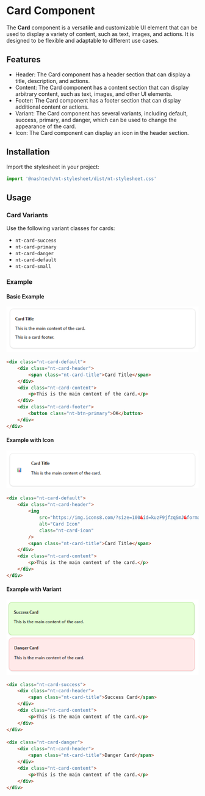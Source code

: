 # Card Component

The **Card** component is a versatile and customizable UI element that can be used to display a variety of content, such as text, images, and actions. It is designed to be flexible and adaptable to different use cases.

## Features

-   Header: The Card component has a header section that can display a title, description, and actions.
-   Content: The Card component has a content section that can display arbitrary content, such as text, images, and other UI elements.
-   Footer: The Card component has a footer section that can display additional content or actions.
-   Variant: The Card component has several variants, including default, success, primary, and danger, which can be used to change the appearance of the card.
-   Icon: The Card component can display an icon in the header section.

## Installation

Import the stylesheet in your project:

```javascript
import '@nashtech/nt-stylesheet/dist/nt-stylesheet.css'
```

## Usage

### Card Variants

Use the following variant classes for cards:

-   `nt-card-success`
-   `nt-card-primary`
-   `nt-card-danger`
-   `nt-card-default`
-   `nt-card-small`

### Example

#### Basic Example

![alt text](image-card-default.png)

```html
<div class="nt-card-default">
    <div class="nt-card-header">
        <span class="nt-card-title">Card Title</span>
    </div>
    <div class="nt-card-content">
        <p>This is the main content of the card.</p>
    </div>
    <div class="nt-card-footer">
        <button class="nt-btn-primary">OK</button>
    </div>
</div>
```

#### Example with Icon

![alt text](image-card-icon.png)

```html
<div class="nt-card-default">
    <div class="nt-card-header">
        <img
            src="https://img.icons8.com/?size=100&id=kuzF9jfzqSmJ&format=png&color=000000"
            alt="Card Icon"
            class="nt-card-icon"
        />
        <span class="nt-card-title">Card Title</span>
    </div>
    <div class="nt-card-content">
        <p>This is the main content of the card.</p>
    </div>
</div>
```

#### Example with Variant

![alt text](image-card-variant.png)

```html
<div class="nt-card-success">
    <div class="nt-card-header">
        <span class="nt-card-title">Success Card</span>
    </div>
    <div class="nt-card-content">
        <p>This is the main content of the card.</p>
    </div>
</div>

<div class="nt-card-danger">
    <div class="nt-card-header">
        <span class="nt-card-title">Danger Card</span>
    </div>
    <div class="nt-card-content">
        <p>This is the main content of the card.</p>
    </div>
</div>
```
